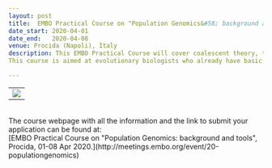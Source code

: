 ```yaml
---
layout: post
title:  EMBO Practical Course on "Population Genomics&#58; background and tools" <font color='green'>[open]</font>
date_start: 2020-04-01
date_end:   2020-04-08
venue: Procida (Napoli), Italy
description: This EMBO Practical Course will cover coalescent theory, the effect of demography in space and time, genetic clustering, the detection and quantification of admixture and selection. Lectures on these topics will be complemented by hands-on computer practicals introducing a wide range of software packages, both in R and Python.
This course is aimed at evolutionary biologists who already have basic bioinformatics skills. A main criterion for selection will be how much a candidate can benefit from the course.

---
```


<table border="0">
<tr>
	<td><a href="http://meetings.embo.org/event/20-populationgenomics"><img src="Logo_PopGen_course.jpg"></a>
	</td>	
</tr>
</table>

<br>
The course webpage with all the information and the link to submit your application can be found at:<br>
[EMBO Practical Course on "Population Genomics&#58; background and tools", Procida, 01-08 Apr 2020.](http://meetings.embo.org/event/20-populationgenomics)
<br>